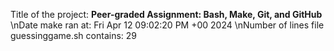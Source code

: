 Title of the project: __Peer-graded Assignment: Bash, Make, Git, and GitHub__
\nDate make ran at:
Fri Apr 12 09:02:20 PM +00 2024
\nNumber of lines file guessinggame.sh contains:
29